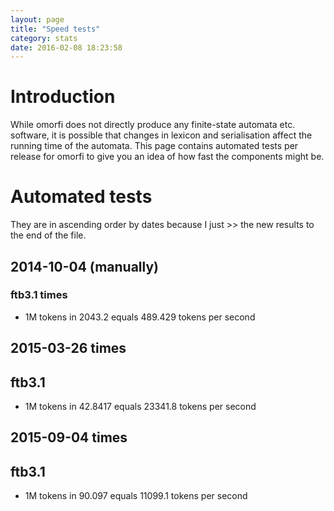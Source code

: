 ```yaml
---
layout: page
title: "Speed tests"
category: stats
date: 2016-02-08 18:23:58
---
```



# Introduction

While omorfi does not directly produce any finite-state automata etc. software,
it is possible that changes in lexicon and serialisation affect the running
time of the automata. This page contains automated tests per release for omorfi
to give you an idea of how fast the components might be.

# Automated tests

They are in ascending order by dates because I just >> the new results to the
end of the file.

## 2014-10-04 (manually)

### ftb3.1 times

* 1M tokens in 2043.2 equals 489.429 tokens per second

## 2015-03-26 times

## ftb3.1 

* 1M tokens in 42.8417 equals 23341.8 tokens per second

## 2015-09-04 times

## ftb3.1 

* 1M tokens in 90.097 equals 11099.1 tokens per second

